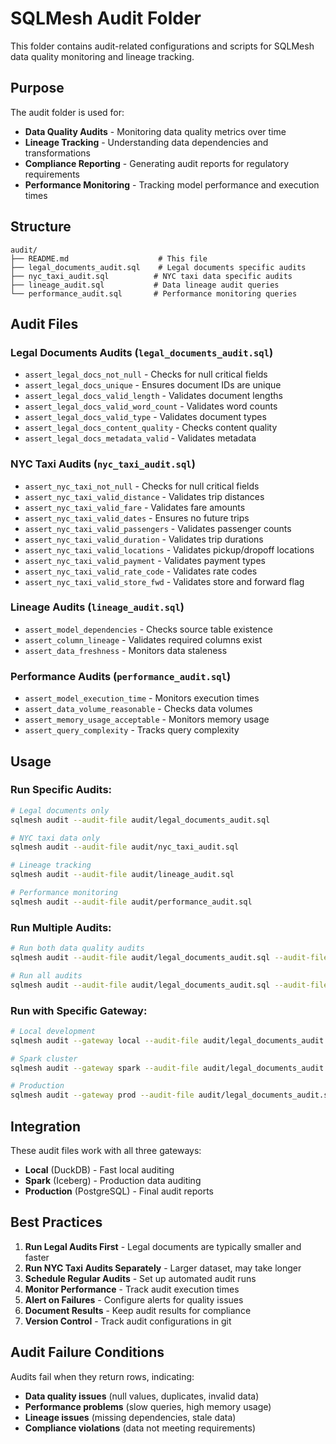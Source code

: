 # SQLMesh Audit Folder

This folder contains audit-related configurations and scripts for SQLMesh data quality monitoring and lineage tracking.

## Purpose

The audit folder is used for:
- **Data Quality Audits** - Monitoring data quality metrics over time
- **Lineage Tracking** - Understanding data dependencies and transformations
- **Compliance Reporting** - Generating audit reports for regulatory requirements
- **Performance Monitoring** - Tracking model performance and execution times

## Structure

```
audit/
├── README.md                    # This file
├── legal_documents_audit.sql    # Legal documents specific audits
├── nyc_taxi_audit.sql          # NYC taxi data specific audits
├── lineage_audit.sql           # Data lineage audit queries
└── performance_audit.sql       # Performance monitoring queries
```

## Audit Files

### **Legal Documents Audits** (`legal_documents_audit.sql`)
- `assert_legal_docs_not_null` - Checks for null critical fields
- `assert_legal_docs_unique` - Ensures document IDs are unique
- `assert_legal_docs_valid_length` - Validates document lengths
- `assert_legal_docs_valid_word_count` - Validates word counts
- `assert_legal_docs_valid_type` - Validates document types
- `assert_legal_docs_content_quality` - Checks content quality
- `assert_legal_docs_metadata_valid` - Validates metadata

### **NYC Taxi Audits** (`nyc_taxi_audit.sql`)
- `assert_nyc_taxi_not_null` - Checks for null critical fields
- `assert_nyc_taxi_valid_distance` - Validates trip distances
- `assert_nyc_taxi_valid_fare` - Validates fare amounts
- `assert_nyc_taxi_valid_dates` - Ensures no future trips
- `assert_nyc_taxi_valid_passengers` - Validates passenger counts
- `assert_nyc_taxi_valid_duration` - Validates trip durations
- `assert_nyc_taxi_valid_locations` - Validates pickup/dropoff locations
- `assert_nyc_taxi_valid_payment` - Validates payment types
- `assert_nyc_taxi_valid_rate_code` - Validates rate codes
- `assert_nyc_taxi_valid_store_fwd` - Validates store and forward flag

### **Lineage Audits** (`lineage_audit.sql`)
- `assert_model_dependencies` - Checks source table existence
- `assert_column_lineage` - Validates required columns exist
- `assert_data_freshness` - Monitors data staleness

### **Performance Audits** (`performance_audit.sql`)
- `assert_model_execution_time` - Monitors execution times
- `assert_data_volume_reasonable` - Checks data volumes
- `assert_memory_usage_acceptable` - Monitors memory usage
- `assert_query_complexity` - Tracks query complexity

## Usage

### **Run Specific Audits:**
```bash
# Legal documents only
sqlmesh audit --audit-file audit/legal_documents_audit.sql

# NYC taxi data only
sqlmesh audit --audit-file audit/nyc_taxi_audit.sql

# Lineage tracking
sqlmesh audit --audit-file audit/lineage_audit.sql

# Performance monitoring
sqlmesh audit --audit-file audit/performance_audit.sql
```

### **Run Multiple Audits:**
```bash
# Run both data quality audits
sqlmesh audit --audit-file audit/legal_documents_audit.sql --audit-file audit/nyc_taxi_audit.sql

# Run all audits
sqlmesh audit --audit-file audit/legal_documents_audit.sql --audit-file audit/nyc_taxi_audit.sql --audit-file audit/lineage_audit.sql --audit-file audit/performance_audit.sql
```

### **Run with Specific Gateway:**
```bash
# Local development
sqlmesh audit --gateway local --audit-file audit/legal_documents_audit.sql

# Spark cluster
sqlmesh audit --gateway spark --audit-file audit/legal_documents_audit.sql

# Production
sqlmesh audit --gateway prod --audit-file audit/legal_documents_audit.sql
```

## Integration

These audit files work with all three gateways:
- **Local** (DuckDB) - Fast local auditing
- **Spark** (Iceberg) - Production data auditing
- **Production** (PostgreSQL) - Final audit reports

## Best Practices

1. **Run Legal Audits First** - Legal documents are typically smaller and faster
2. **Run NYC Taxi Audits Separately** - Larger dataset, may take longer
3. **Schedule Regular Audits** - Set up automated audit runs
4. **Monitor Performance** - Track audit execution times
5. **Alert on Failures** - Configure alerts for quality issues
6. **Document Results** - Keep audit results for compliance
7. **Version Control** - Track audit configurations in git

## Audit Failure Conditions

Audits fail when they return rows, indicating:
- **Data quality issues** (null values, duplicates, invalid data)
- **Performance problems** (slow queries, high memory usage)
- **Lineage issues** (missing dependencies, stale data)
- **Compliance violations** (data not meeting requirements) 